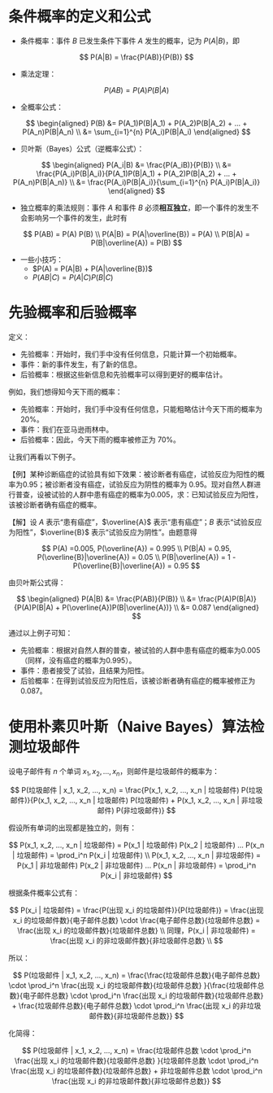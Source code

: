 # 条件概率的定义和公式

- 条件概率：事件 $B$ 已发生条件下事件 $A$ 发生的概率，记为 $P(A|B)$，即

$$
P(A|B) = \frac{P(AB)}{P(B)}
$$

- 乘法定理：

$$
P(AB) = P(A) P(B|A)
$$

- 全概率公式：

$$
\begin{aligned}
P(B) &= P(A_1)P(B|A_1) + P(A_2)P(B|A_2) + ... + P(A_n)P(B|A_n) \\
&= \sum_{i=1}^{n} P(A_i)P(B|A_i)
\end{aligned}
$$

- 贝叶斯（Bayes）公式（逆概率公式）：

$$
\begin{aligned}
P(A_i|B) &= \frac{P(A_iB)}{P(B)} \\
&= \frac{P(A_i)P(B|A_i)}{P(A_1)P(B|A_1) + P(A_2)P(B|A_2) + ... + P(A_n)P(B|A_n)} \\
&= \frac{P(A_i)P(B|A_i)}{\sum_{i=1}^{n} P(A_i)P(B|A_i)}
\end{aligned}
$$

- 独立概率的乘法规则：事件 $A$ 和事件 $B$ 必须**相互独立**，即一个事件的发生不会影响另一个事件的发生，此时有

$$
P(AB) = P(A) P(B) \\
P(A|B) = P(A|\overline{B}) = P(A) \\
P(B|A) = P(B|\overline{A}) = P(B)
$$

- 一些小技巧：
  - $P(A) = P(A|B) + P(A|\overline{B})$
  - $P(AB|C) = P(A|C) P(B|C)$


# 先验概率和后验概率

定义：

- 先验概率：开始时，我们手中没有任何信息，只能计算一个初始概率。
- 事件：新的事件发生，有了新的信息。
- 后验概率：根据这些新信息和先验概率可以得到更好的概率估计。

例如，我们想得知今天下雨的概率：

- 先验概率：开始时，我们手中没有任何信息，只能粗略估计今天下雨的概率为 20%。
- 事件：我们在亚马逊雨林中。
- 后验概率：因此，今天下雨的概率被修正为 70%。

让我们再看以下例子。

【例】某种诊断癌症的试验具有如下效果：被诊断者有癌症，试验反应为阳性的概率为0.95；被诊断者没有癌症，试验反应为阴性的概率为 0.95。现对自然人群进行普查，设被试验的人群中患有癌症的概率为0.005，求：已知试验反应为阳性，该被诊断者确有癌症的概率。

【解】设 $A$ 表示“患有癌症”，$\overline{A}$ 表示“患有癌症”；$B$ 表示“试验反应为阳性”，$\overline{B}$ 表示“试验反应为阴性”。由题意得

$$
P(A) =0.005, P(\overline{A}) = 0.995 \\
P(B|A) = 0.95, P(\overline{B}|\overline{A}) = 0.05 \\
P(B|\overline{A}) = 1 - P(\overline{B}|\overline{A}) = 0.95
$$

由贝叶斯公式得：

$$
\begin{aligned}
P(A|B) &= \frac{P(AB)}{P(B)} \\
&= \frac{P(A)P(B|A)}{P(A)P(B|A) + P(\overline{A})P(B|\overline{A})} \\
&= 0.087
\end{aligned}
$$

通过以上例子可知：

- 先验概率：根据对自然人群的普查，被试验的人群中患有癌症的概率为0.005（同样，没有癌症的概率为0.995）。
- 事件：患者接受了试验，且结果为阳性。
- 后验概率：在得到试验反应为阳性后，该被诊断者确有癌症的概率被修正为 0.087。

# 使用朴素贝叶斯（Naive Bayes）算法检测垃圾邮件

设电子邮件有 $n$ 个单词 $x_1, x_2, ..., x_n$，则邮件是垃圾邮件的概率为：

$$
P(垃圾邮件 | x_1, x_2, ..., x_n) = \frac{P(x_1, x_2, ..., x_n | 垃圾邮件) P(垃圾邮件)}{P(x_1, x_2, ..., x_n | 垃圾邮件) P(垃圾邮件) + P(x_1, x_2, ..., x_n | 非垃圾邮件) P(非垃圾邮件)}
$$

假设所有单词的出现都是独立的，则有：

$$
P(x_1, x_2, ..., x_n | 垃圾邮件) = P(x_1 | 垃圾邮件) P(x_2 | 垃圾邮件) ... P(x_n | 垃圾邮件) = \prod_i^n P(x_i | 垃圾邮件) \\
P(x_1, x_2, ..., x_n | 非垃圾邮件) = P(x_1 | 非垃圾邮件) P(x_2 | 非垃圾邮件) ... P(x_n | 非垃圾邮件) = \prod_i^n P(x_i | 非垃圾邮件)
$$

根据条件概率公式有：

$$
P(x_i | 垃圾邮件) = \frac{P(出现 x_i 的垃圾邮件)}{P(垃圾邮件)} = \frac{出现 x_i 的垃圾邮件数}{电子邮件总数} \cdot \frac{电子邮件总数}{垃圾邮件总数} = \frac{出现 x_i 的垃圾邮件数}{垃圾邮件总数} \\
同理，P(x_i | 非垃圾邮件) = \frac{出现 x_i 的非垃圾邮件数}{非垃圾邮件总数} \\
$$

所以：

$$
P(垃圾邮件 | x_1, x_2, ..., x_n) = \frac{\frac{垃圾邮件总数}{电子邮件总数} \cdot \prod_i^n \frac{出现 x_i 的垃圾邮件数}{垃圾邮件总数} }{\frac{垃圾邮件总数}{电子邮件总数} \cdot \prod_i^n \frac{出现 x_i 的垃圾邮件数}{垃圾邮件总数} + \frac{垃圾邮件总数}{电子邮件总数} \cdot \prod_i^n \frac{出现 x_i 的非垃圾邮件数}{非垃圾邮件总数}}
$$

化简得：

$$
P(垃圾邮件 | x_1, x_2, ..., x_n) = \frac{垃圾邮件总数 \cdot \prod_i^n \frac{出现 x_i 的垃圾邮件数}{垃圾邮件总数} }{垃圾邮件总数 \cdot \prod_i^n \frac{出现 x_i 的垃圾邮件数}{垃圾邮件总数} + 非垃圾邮件总数 \cdot \prod_i^n \frac{出现 x_i 的非垃圾邮件数}{非垃圾邮件总数}}
$$








